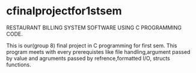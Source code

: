 # cfinalprojectfor1stsem
RESTAURANT BILLING SYSTEM SOFTWARE USING C PROGRAMMING CODE.

This is our(group 8) final project in C programming for first sem.
This program meets with every prerequistes like file handling,argument passed by value and agruments passed by refrence,formatted I/O, structs functions.

